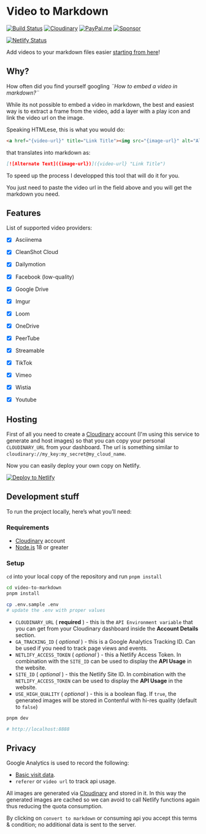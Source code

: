 Video to Markdown
=================

[![Build Status](https://travis-ci.org/marcomontalbano/video-to-markdown.svg?branch=main)](https://travis-ci.org/marcomontalbano/video-to-markdown)
[![Cloudinary](https://shields.io/badge/-Cloudinary-3448c5)](https://cloudinary.com/invites/lpov9zyyucivvxsnalc5/nfvt85kdqleszdah0hxq)
[![PayPal.me](https://img.shields.io/badge/paypal-donate-119fde.svg)](https://www.paypal.me/marcomontalbano)
[![Sponsor](https://img.shields.io/badge/-Sponsor-fafbfc?logo=GitHub%20Sponsors)](https://github.com/sponsors/marcomontalbano)

[![Netlify Status](https://api.netlify.com/api/v1/badges/545bbce5-8f34-4834-9e16-685a9990c987/deploy-status)](https://app.netlify.com/sites/video-to-markdown/deploys)

Add videos to your markdown files easier [starting from here](https://video-to-markdown.marcomontalbano.com/)!


## Why?

How often did you find yourself googling _¨How to embed a video in markdown?¨_

While its not possible to embed a video in markdown, the best and easiest way is to extract a frame from the video, add a layer with a play icon and link the video url on the image.

Speaking HTMLese, this is what you would do:

```html
<a href="{video-url}" title="Link Title"><img src="{image-url}" alt="Alternate Text" /></a>
```

that translates into markdown as:

```md
[![Alternate Text]({image-url})]({video-url} "Link Title")
```

To speed up the process I developped this tool that will do it for you.

You just need to paste the video url in the field above and you will get the markdown you need.


## Features

List of supported video providers:

- [x] Asciinema
- [x] CleanShot Cloud
- [x] Dailymotion
- [x] Facebook (low-quality)
- [x] Google Drive
- [x] Imgur
- [x] Loom
- [x] OneDrive
- [x] PeerTube
- [x] Streamable
- [x] TikTok
- [x] Vimeo
- [x] Wistia
- [x] Youtube


## Hosting

First of all you need to create a [Cloudinary] account (I'm using this service to generate and host images) so that you can copy your personal `CLOUDINARY_URL` from your dashboard. The url is something similar to `cloudinary://my_key:my_secret@my_cloud_name`.

Now you can easily deploy your own copy on Netlify.

[![Deploy to Netlify](https://www.netlify.com/img/deploy/button.svg)](https://app.netlify.com/start/deploy?repository=https://github.com/marcomontalbano/video-to-markdown)


## Development stuff

To run the project locally, here’s what you’ll need:

### Requirements

* [Cloudinary] account
* [Node.js](https://nodejs.org/) 18 or greater

### Setup

`cd` into your local copy of the repository and run `pnpm install`

```sh
cd video-to-markdown
pnpm install
```

```sh
cp .env.sample .env
# update the .env with proper values
```

* `CLOUDINARY_URL` ( **required** ) - this is the `API Environment variable` that you can get from your Cloudinary dashboard inside the **Account Details** section.
* `GA_TRACKING_ID` ( _optional_ ) - this is a Google Analytics Tracking ID. Can be used if you need to track page views and events.
* `NETLIFY_ACCESS_TOKEN` ( _optional_ ) - this a Netlify Access Token. In combination with the `SITE_ID` can be used to display the **API Usage** in the website.
* `SITE_ID` ( _optional_ ) - this the Netlify Site ID. In combination with the `NETLIFY_ACCESS_TOKEN` can be used to display the **API Usage** in the website.
* `USE_HIGH_QUALITY` ( _optional_ ) - this is a boolean flag. If `true`, the generated images will be stored in Contenful with hi-res quality (default to `false`)

```sh
pnpm dev

# http://localhost:8888
```

## Privacy

Google Analytics is used to record the following:

* [Basic visit data](https://support.google.com/analytics/answer/6004245?ref_topic=2919631).
* `referer` or `video url` to track api usage.

All images are generated via [Cloudinary] and stored in it.
In this way the generated images are cached so we can avoid to call Netlify functions again thus reducing the quota consumption.

By clicking on `convert to markdown` or consuming api you accept this terms & condition; no additional data is sent to the server.

[Cloudinary]: https://cloudinary.com/invites/lpov9zyyucivvxsnalc5/nfvt85kdqleszdah0hxq
